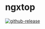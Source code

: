 # ngxtop

[![github-release](https://badgen.net/github/github-release/babel/babel?icon=github)](https://github.com/dalmatele/ngxtop/releases)